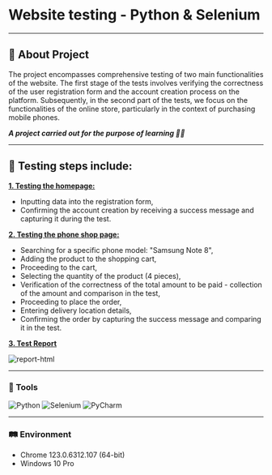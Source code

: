 # Website testing - Python & Selenium
-----
## :memo: About Project 

The project encompasses comprehensive testing of two main functionalities of the website. The first stage of the tests involves verifying the correctness of the user registration form and the account creation process on the platform. 
Subsequently, in the second part of the tests, we focus on the functionalities of the online store, particularly in the context of purchasing mobile phones.

***A project carried out for the purpose of learning :woman_technologist:***

-----
## :pushpin: Testing steps include:

[**1. Testing the homepage:**](https://github.com/natallor/Website_testing_Python_and_Selenium/blob/main/tests_cases/test_Registration_Page.py)
   
- Inputting data into the registration form,
- Confirming the account creation by receiving a success message and capturing it during the test.



[**2. Testing the phone shop page:**](https://github.com/natallor/Website_testing_Python_and_Selenium/blob/main/tests_cases/test_Product_Page.py)
   
- Searching for a specific phone model: "Samsung Note 8",
- Adding the product to the shopping cart,
- Proceeding to the cart,
- Selecting the quantity of the product (4 pieces),
- Verification of the correctness of the total amount to be paid - collection of the amount and comparison in the test,
- Proceeding to place the order,
- Entering delivery location details,
- Confirming the order by capturing the success message and comparing it in the test.


[**3. Test Report**](https://github.com/natallor/Website_testing_Python_and_Selenium/tree/main/reports)

![report-html](https://github.com/natallor/Website_testing_Python_and_Selenium/assets/132356748/13bab735-ef71-413e-9292-32e67b621964)


-----

### :wrench: Tools
![Python](https://img.shields.io/badge/Python%20-%20%233776AB?style=flat&logo=Python&label=3.12&labelColor=black&color=blue)
![Selenium](https://img.shields.io/badge/Selenium-%2343B02A?style=flat&logo=Selenium&label=4.17.2&labelColor=black&color=blue)
![PyCharm](https://img.shields.io/badge/PyCharm-%23000000?style=flat&logo=PyCharm&label=2023.3.4&labelColor=black&color=blue)

-----

### :railway_track: Environment
- Chrome 123.0.6312.107 (64-bit) <br>
- Windows 10 Pro
